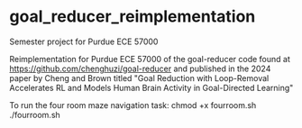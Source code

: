 # goal_reducer_reimplementation
Semester project for Purdue ECE 57000

Reimplementation for Purdue ECE 57000 of the goal-reducer code found at https://github.com/chenghuzi/goal-reducer and published in the 2024 paper by Cheng and Brown titled "Goal Reduction with Loop-Removal Accelerates RL and Models Human Brain Activity in Goal-Directed Learning"

To run the four room maze navigation task:
chmod +x fourroom.sh
./fourroom.sh
